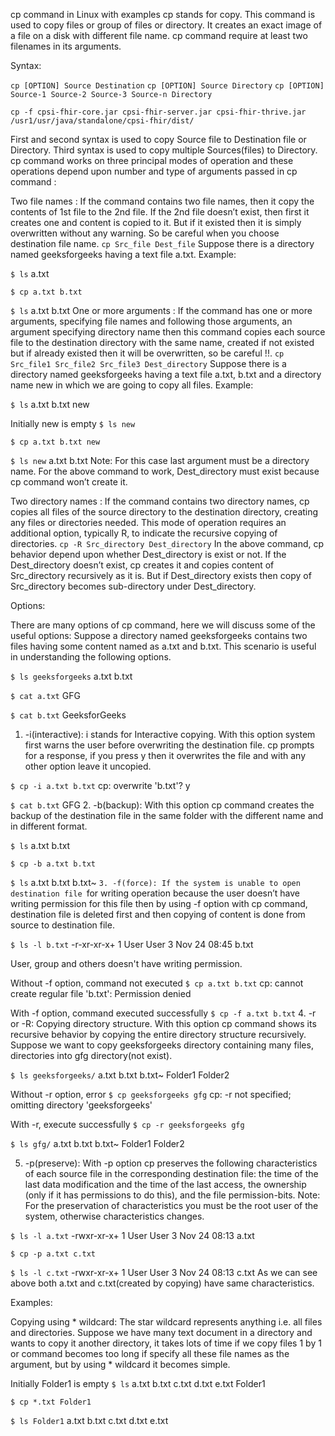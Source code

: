 cp command in Linux with examples
cp stands for copy. This command is used to copy files or group of files or directory. It creates an exact image of a file on a disk with different file name. cp command require at least two filenames in its arguments.

Syntax:

`cp [OPTION] Source Destination`
`cp [OPTION] Source Directory`
`cp [OPTION] Source-1 Source-2 Source-3 Source-n Directory`

`cp -f cpsi-fhir-core.jar cpsi-fhir-server.jar cpsi-fhir-thrive.jar /usr1/usr/java/standalone/cpsi-fhir/dist/`

First and second syntax is used to copy Source file to Destination file or Directory.
Third syntax is used to copy multiple Sources(files) to Directory.
cp command works on three principal modes of operation and these operations depend upon number and type of arguments passed in cp command :

Two file names : If the command contains two file names, then it copy the contents of 1st file to the 2nd file. If the 2nd file doesn’t exist, then first it creates one and content is copied to it. But if it existed then it is simply overwritten without any warning. So be careful when you choose destination file name.
`cp Src_file Dest_file`
Suppose there is a directory named geeksforgeeks having a text file a.txt.
Example:

`$ ls`
a.txt

`$ cp a.txt b.txt`

`$ ls`
a.txt  b.txt
One or more arguments : If the command has one or more arguments, specifying file names and following those arguments, an argument specifying directory name then this command copies each source file to the destination directory with the same name, created if not existed but if already existed then it will be overwritten, so be careful !!.
`cp Src_file1 Src_file2 Src_file3 Dest_directory`
Suppose there is a directory named geeksforgeeks having a text file a.txt, b.txt and a directory name new in which we are going to copy all files.
Example:



`$ ls`
a.txt  b.txt  new

Initially new is empty
`$ ls new`

`$ cp a.txt b.txt new`

`$ ls new`
a.txt  b.txt
Note: For this case last argument must be a directory name. For the above command to work, Dest_directory must exist because cp command won’t create it.

Two directory names : If the command contains two directory names, cp copies all files of the source directory to the destination directory, creating any files or directories needed. This mode of operation requires an additional option, typically R, to indicate the recursive copying of directories.
`cp -R Src_directory Dest_directory`
In the above command, cp behavior depend upon whether Dest_directory is exist or not. If the Dest_directory doesn’t exist, cp creates it and copies content of Src_directory recursively as it is. But if Dest_directory exists then copy of Src_directory becomes sub-directory under Dest_directory.

Options:

There are many options of cp command, here we will discuss some of the useful options:
Suppose a directory named geeksforgeeks contains two files having some content named as a.txt and b.txt. This scenario is useful in understanding the following options.

`$ ls geeksforgeeks`
a.txt  b.txt

`$ cat a.txt`
GFG

`$ cat b.txt`
GeeksforGeeks
1. -i(interactive): i stands for Interactive copying. With this option system first warns the user before overwriting the destination file. cp prompts for a response, if you press y then it overwrites the file and with any other option leave it uncopied.

`$ cp -i a.txt b.txt`
cp: overwrite 'b.txt'? y

`$ cat b.txt`
GFG
2. -b(backup): With this option cp command creates the backup of the destination file in the same folder with the different name and in different format.

`$ ls`
a.txt  b.txt

`$ cp -b a.txt b.txt`

`$ ls`
a.txt  b.txt  b.txt~
`3. -f(force): If the system is unable to open destination file `for writing operation because the user doesn’t have writing permission for this file then by using -f option with cp command, destination file is deleted first and then copying of content is done from source to destination file.

`$ ls -l b.txt`
-r-xr-xr-x+ 1 User User 3 Nov 24 08:45 b.txt

User, group and others doesn't have writing permission.

Without -f option, command not executed
`$ cp a.txt b.txt`
cp: cannot create regular file 'b.txt': Permission denied

With -f option, command executed successfully
`$ cp -f a.txt b.txt`
4. -r or -R: Copying directory structure. With this option cp command shows its recursive behavior by copying the entire directory structure recursively.
Suppose we want to copy geeksforgeeks directory containing many files, directories into gfg directory(not exist).

`$ ls geeksforgeeks/`
a.txt  b.txt  b.txt~  Folder1  Folder2

Without -r option, error
`$ cp geeksforgeeks gfg`
cp: -r not specified; omitting directory 'geeksforgeeks'

With -r, execute successfully
`$ cp -r geeksforgeeks gfg`

`$ ls gfg/`
a.txt  b.txt  b.txt~  Folder1  Folder2

5. -p(preserve): With -p option cp preserves the following characteristics of each source file in the corresponding destination file: the time of the last data modification and the time of the last access, the ownership (only if it has permissions to do this), and the file permission-bits.
Note: For the preservation of characteristics you must be the root user of the system, otherwise characteristics changes.

`$ ls -l a.txt`
-rwxr-xr-x+ 1 User User 3 Nov 24 08:13 a.txt

`$ cp -p a.txt c.txt`

`$ ls -l c.txt`
-rwxr-xr-x+ 1 User User 3 Nov 24 08:13 c.txt
As we can see above both a.txt and c.txt(created by copying) have same characteristics.

Examples:

Copying using * wildcard: The star wildcard represents anything i.e. all files and directories. Suppose we have many text document in a directory and wants to copy it another directory, it takes lots of time if we copy files 1 by 1 or command becomes too long if specify all these file names as the argument, but by using * wildcard it becomes simple.

Initially Folder1 is empty
`$ ls`
a.txt  b.txt  c.txt  d.txt  e.txt  Folder1

`$ cp *.txt Folder1`

`$ ls Folder1`
a.txt  b.txt  c.txt  d.txt  e.txt
